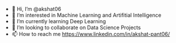 - 👋 Hi, I’m @akshat06
- 👀 I’m interested in Machine Learning and Artifitial Intelligence
- 🌱 I’m currently learning Deep Learning
- 💞️ I’m looking to collaborate on Data Science Projects
- 📫 How to reach me https://www.linkedin.com/in/akshat-pant06/

<!---
akshat06/akshat06 is a ✨ special ✨ repository because its `README.md` (this file) appears on your GitHub profile.
You can click the Preview link to take a look at your changes.
--->
